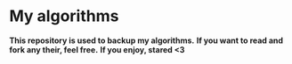 # My algorithms
__This repository is used to backup my algorithms.__
__If you want to read and fork any their, feel free.__
__If you enjoy, stared <3__